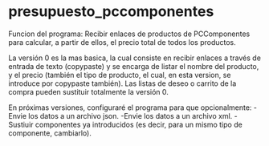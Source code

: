 # presupuesto_pccomponentes
Funcion del programa: Recibir enlaces de productos
de PCComponentes para calcular, a partir de ellos, el precio 
total de todos los productos.

La versión 0 es la mas basica, la cual consiste
en recibir enlaces a través de entrada de texto (copypaste)
y se encarga de listar el nombre del producto, y el precio
(también el tipo de producto, el cual, en esta version, se introduce
por copypaste también). Las listas de deseo o carrito de la compra
pueden sustituir totalmente la versión 0. 

En próximas versiones, configuraré el programa
para que opcionalmente:
-Envie los datos a un archivo json.
-Envie los datos a un archivo xml.
-Sustiuir componentes ya introducidos (es decir, para un
mismo tipo de componente, cambiarlo).
